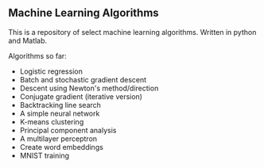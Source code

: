 ## Machine Learning Algorithms
This is a repository of select machine learning algorithms. Written in python and Matlab.

Algorithms so far:

- Logistic regression
- Batch and stochastic gradient descent
- Descent using Newton's method/direction
- Conjugate gradient (iterative version)
- Backtracking line search
- A simple neural network
- K-means clustering
- Principal component analysis
- A multilayer perceptron
- Create word embeddings
- MNIST training
